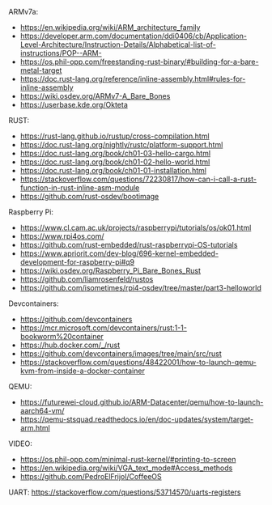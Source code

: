 ARMv7a:
- https://en.wikipedia.org/wiki/ARM_architecture_family
- https://developer.arm.com/documentation/ddi0406/cb/Application-Level-Architecture/Instruction-Details/Alphabetical-list-of-instructions/POP--ARM-
- https://os.phil-opp.com/freestanding-rust-binary/#building-for-a-bare-metal-target
- https://doc.rust-lang.org/reference/inline-assembly.html#rules-for-inline-assembly
- https://wiki.osdev.org/ARMv7-A_Bare_Bones
- https://userbase.kde.org/Okteta

RUST:
- https://rust-lang.github.io/rustup/cross-compilation.html
- https://doc.rust-lang.org/nightly/rustc/platform-support.html
- https://doc.rust-lang.org/book/ch01-03-hello-cargo.html
- https://doc.rust-lang.org/book/ch01-02-hello-world.html
- https://doc.rust-lang.org/book/ch01-01-installation.html
- https://stackoverflow.com/questions/72230817/how-can-i-call-a-rust-function-in-rust-inline-asm-module
- https://github.com/rust-osdev/bootimage

Raspberry Pi:
- https://www.cl.cam.ac.uk/projects/raspberrypi/tutorials/os/ok01.html
- https://www.rpi4os.com/
- https://github.com/rust-embedded/rust-raspberrypi-OS-tutorials
- https://www.apriorit.com/dev-blog/696-kernel-embedded-development-for-raspberry-pi#q9
- https://wiki.osdev.org/Raspberry_Pi_Bare_Bones_Rust
- https://github.com/liamrosenfeld/rustos
- https://github.com/isometimes/rpi4-osdev/tree/master/part3-helloworld

Devcontainers:
- https://github.com/devcontainers
- https://mcr.microsoft.com/devcontainers/rust:1-1-bookworm%20container
- https://hub.docker.com/_/rust
- https://github.com/devcontainers/images/tree/main/src/rust
- https://stackoverflow.com/questions/48422001/how-to-launch-qemu-kvm-from-inside-a-docker-container

QEMU:
- https://futurewei-cloud.github.io/ARM-Datacenter/qemu/how-to-launch-aarch64-vm/
- https://qemu-stsquad.readthedocs.io/en/doc-updates/system/target-arm.html

VIDEO:
- https://os.phil-opp.com/minimal-rust-kernel/#printing-to-screen
- https://en.wikipedia.org/wiki/VGA_text_mode#Access_methods
- https://github.com/PedroElFrijol/CoffeeOS

UART:
https://stackoverflow.com/questions/53714570/uarts-registers
